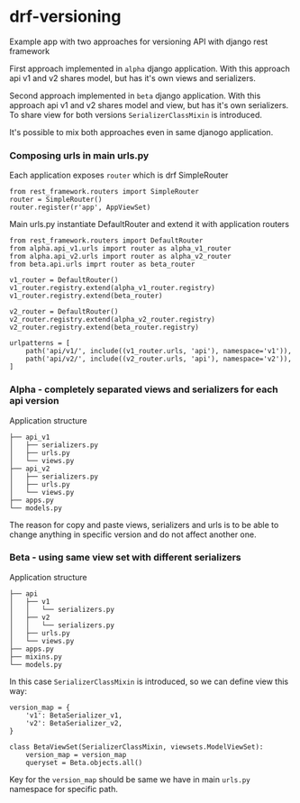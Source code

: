 # drf-versioning
Example app with two approaches for versioning API with django rest framework

First approach implemented in `alpha` django application.
With this approach api v1 and v2 shares model, but has it's own views and serializers.

Second approach implemented in `beta` django application.
With this approach api v1 and v2 shares model and view, but has it's own serializers.
To share view for both versions `SerializerClassMixin` is introduced.

It's possible to mix both approaches even in same djanogo application.

### Composing urls in main urls.py

Each application exposes `router` which is drf SimpleRouter

    from rest_framework.routers import SimpleRouter
    router = SimpleRouter()
    router.register(r'app', AppViewSet)

Main urls.py instantiate DefaultRouter and extend it with application routers

    from rest_framework.routers import DefaultRouter
    from alpha.api_v1.urls import router as alpha_v1_router
    from alpha.api_v2.urls import router as alpha_v2_router
    from beta.api.urls imprt router as beta_router
    
    v1_router = DefaultRouter()
    v1_router.registry.extend(alpha_v1_router.registry)
    v1_router.registry.extend(beta_router)
    
    v2_router = DefaultRouter()
    v2_router.registry.extend(alpha_v2_router.registry)
    v2_router.registry.extend(beta_router.registry)
    
    urlpatterns = [
        path('api/v1/', include((v1_router.urls, 'api'), namespace='v1')),
        path('api/v2/', include((v2_router.urls, 'api'), namespace='v2')),
    ]

### Alpha - completely separated views and serializers for each api version
Application structure

    ├── api_v1
    │   ├── serializers.py
    │   ├── urls.py
    │   └── views.py
    ├── api_v2
    │   ├── serializers.py
    │   ├── urls.py
    │   └── views.py
    ├── apps.py
    └── models.py
    
The reason for copy and paste views, serializers and urls is to be able to change anything in specific version and do not affect another one.

### Beta - using same view set with different serializers
Application structure

    ├── api
    │   ├── v1
    │   │   └── serializers.py
    │   ├── v2
    │   │   └── serializers.py
    │   ├── urls.py
    │   └── views.py
    ├── apps.py
    ├── mixins.py
    └── models.py
    
In this case `SerializerClassMixin` is introduced, so we can define view this way:

    version_map = {
        'v1': BetaSerializer_v1,
        'v2': BetaSerializer_v2,
    }
    
    class BetaViewSet(SerializerClassMixin, viewsets.ModelViewSet):
        version_map = version_map
        queryset = Beta.objects.all()

Key for the `version_map` should be same we have in main `urls.py` namespace for specific path.